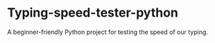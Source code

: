 # Typing-speed-tester-python
A beginner-friendly Python project for testing the speed of our typing.
